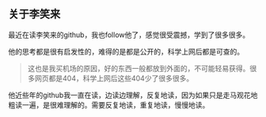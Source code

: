## 关于李笑来

最近在读李笑来的github，我也follow他了，感觉很受震撼，学到了很多很多。

他的思考都是很有启发性的，难得的是都是公开的，科学上网后都是可查的。

> 这也是我买机场的原因，好的东西一般都放到外面的，不可能轻易获得。很多网页都是404，科学上网后这些404少了很多很多。

他近些年的github我一直在读，边读边理解，反复地读，因为如果只是走马观花地粗读一遍，是很难理解的。需要反复地读，重复地读，慢慢地读。

